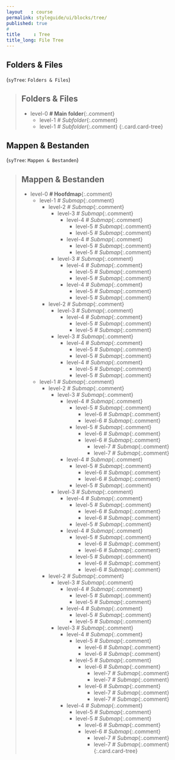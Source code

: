 ```yaml
---
layout   : course
permalink: styleguide/ui/blocks/tree/
published: true
#
title     : Tree
title_long: File Tree
---
```


Folders & Files
---------------
(`syTree`: `Folders & Files`)

> Folders & Files
> ---
> - level-0                    **# Main folder**{:.comment}
>   - level-1                   *# Subfolder*{:.comment}
>   - level-1                   *# Subfolder*{:.comment}
{:.card.card-tree}

Mappen & Bestanden
------------------
(`syTree`: `Mappen & Bestanden`)

> Mappen & Bestanden
> ---
> - level-0                    **# Hoofdmap**{:.comment}
>   - level-1                   *# Submap*{:.comment}
>     - level-2                 *# Submap*{:.comment}
>       - level-3               *# Submap*{:.comment}
>         - level-4             *# Submap*{:.comment}
>           - level-5           *# Submap*{:.comment}
>           - level-5           *# Submap*{:.comment}
>         - level-4             *# Submap*{:.comment}
>           - level-5           *# Submap*{:.comment}
>           - level-5           *# Submap*{:.comment}
>       - level-3               *# Submap*{:.comment}
>         - level-4             *# Submap*{:.comment}
>           - level-5           *# Submap*{:.comment}
>           - level-5           *# Submap*{:.comment}
>         - level-4             *# Submap*{:.comment}
>           - level-5           *# Submap*{:.comment}
>           - level-5           *# Submap*{:.comment}
>     - level-2                 *# Submap*{:.comment}
>       - level-3               *# Submap*{:.comment}
>         - level-4             *# Submap*{:.comment}
>           - level-5           *# Submap*{:.comment}
>           - level-5           *# Submap*{:.comment}
>       - level-3               *# Submap*{:.comment}
>         - level-4             *# Submap*{:.comment}
>           - level-5           *# Submap*{:.comment}
>           - level-5           *# Submap*{:.comment}
>         - level-4             *# Submap*{:.comment}
>           - level-5           *# Submap*{:.comment}
>           - level-5           *# Submap*{:.comment}
>   - level-1                   *# Submap*{:.comment}
>     - level-2                 *# Submap*{:.comment}
>       - level-3               *# Submap*{:.comment}
>         - level-4             *# Submap*{:.comment}
>           - level-5           *# Submap*{:.comment}
>             - level-6         *# Submap*{:.comment}
>             - level-6         *# Submap*{:.comment}
>           - level-5           *# Submap*{:.comment}
>             - level-6         *# Submap*{:.comment}
>             - level-6         *# Submap*{:.comment}
>               - level-7       *# Submap*{:.comment}
>               - level-7       *# Submap*{:.comment}
>         - level-4             *# Submap*{:.comment}
>           - level-5           *# Submap*{:.comment}
>             - level-6         *# Submap*{:.comment}
>             - level-6         *# Submap*{:.comment}
>           - level-5           *# Submap*{:.comment}
>       - level-3               *# Submap*{:.comment}
>          - level-4            *# Submap*{:.comment}
>            - level-5          *# Submap*{:.comment}
>              - level-6        *# Submap*{:.comment}
>              - level-6        *# Submap*{:.comment}
>            - level-5          *# Submap*{:.comment}
>          - level-4            *# Submap*{:.comment}
>            - level-5          *# Submap*{:.comment}
>              - level-6        *# Submap*{:.comment}
>              - level-6        *# Submap*{:.comment}
>            - level-5          *# Submap*{:.comment}
>              - level-6        *# Submap*{:.comment}
>              - level-6        *# Submap*{:.comment}
>     - level-2                 *# Submap*{:.comment}
>       - level-3               *# Submap*{:.comment}
>         - level-4             *# Submap*{:.comment}
>           - level-5           *# Submap*{:.comment}
>           - level-5           *# Submap*{:.comment}
>         - level-4             *# Submap*{:.comment}
>           - level-5           *# Submap*{:.comment}
>           - level-5           *# Submap*{:.comment}
>       - level-3               *# Submap*{:.comment}
>         - level-4             *# Submap*{:.comment}
>           - level-5           *# Submap*{:.comment}
>             - level-6         *# Submap*{:.comment}
>             - level-6         *# Submap*{:.comment}
>           - level-5           *# Submap*{:.comment}
>             - level-6         *# Submap*{:.comment}
>               - level-7       *# Submap*{:.comment}
>               - level-7       *# Submap*{:.comment}
>             - level-6         *# Submap*{:.comment}
>               - level-7       *# Submap*{:.comment}
>               - level-7       *# Submap*{:.comment}
>         - level-4             *# Submap*{:.comment}
>           - level-5           *# Submap*{:.comment}
>           - level-5           *# Submap*{:.comment}
>             - level-6         *# Submap*{:.comment}
>             - level-6         *# Submap*{:.comment}
>               - level-7       *# Submap*{:.comment}
>               - level-7       *# Submap*{:.comment}
{:.card.card-tree}
